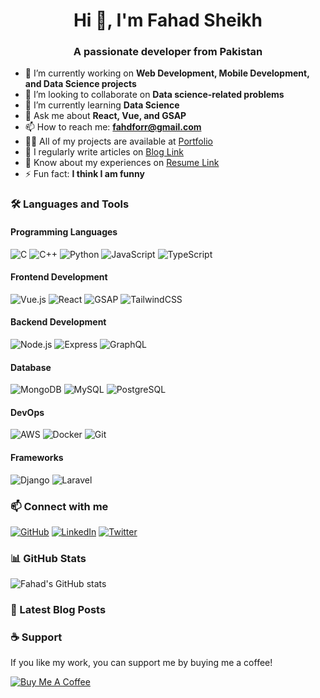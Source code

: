 <h1 align="center">Hi 👋, I'm Fahad Sheikh</h1>
<h3 align="center">A passionate developer from Pakistan</h3>

<!-- Work and Projects -->
- 🔭 I’m currently working on **Web Development, Mobile Development, and Data Science projects**
- 👯 I’m looking to collaborate on **Data science-related problems**
- 🌱 I’m currently learning **Data Science**
- 💬 Ask me about **React, Vue, and GSAP**
- 📫 How to reach me: **fahdforr@gmail.com**
- 👨‍💻 All of my projects are available at [Portfolio](https://techinsta.pro)
- 📝 I regularly write articles on [Blog Link](#)
- 📄 Know about my experiences on [Resume Link](#)
- ⚡ Fun fact: **I think I am funny**

<!-- Skills Section -->
### 🛠️ Languages and Tools
#### Programming Languages
![C](https://img.shields.io/badge/-C-00599C?logo=c&logoColor=white)
![C++](https://img.shields.io/badge/-C++-00599C?logo=cplusplus&logoColor=white)
![Python](https://img.shields.io/badge/-Python-3776AB?logo=python&logoColor=white)
![JavaScript](https://img.shields.io/badge/-JavaScript-F7DF1E?logo=javascript&logoColor=black)
![TypeScript](https://img.shields.io/badge/-TypeScript-3178C6?logo=typescript&logoColor=white)

#### Frontend Development
![Vue.js](https://img.shields.io/badge/-Vue.js-4FC08D?logo=vue.js&logoColor=white)
![React](https://img.shields.io/badge/-React-61DAFB?logo=react&logoColor=white)
![GSAP](https://img.shields.io/badge/-GSAP-88CE02?logo=greensock&logoColor=black)
![TailwindCSS](https://img.shields.io/badge/-TailwindCSS-38B2AC?logo=tailwind-css&logoColor=white)

#### Backend Development
![Node.js](https://img.shields.io/badge/-Node.js-339933?logo=node.js&logoColor=white)
![Express](https://img.shields.io/badge/-Express-000000?logo=express&logoColor=white)
![GraphQL](https://img.shields.io/badge/-GraphQL-E10098?logo=graphql&logoColor=white)

#### Database
![MongoDB](https://img.shields.io/badge/-MongoDB-47A248?logo=mongodb&logoColor=white)
![MySQL](https://img.shields.io/badge/-MySQL-4479A1?logo=mysql&logoColor=white)
![PostgreSQL](https://img.shields.io/badge/-PostgreSQL-4169E1?logo=postgresql&logoColor=white)

#### DevOps
![AWS](https://img.shields.io/badge/-AWS-232F3E?logo=amazon-aws&logoColor=white)
![Docker](https://img.shields.io/badge/-Docker-2496ED?logo=docker&logoColor=white)
![Git](https://img.shields.io/badge/-Git-F05032?logo=git&logoColor=white)

#### Frameworks
![Django](https://img.shields.io/badge/-Django-092E20?logo=django&logoColor=white)
![Laravel](https://img.shields.io/badge/-Laravel-FF2D20?logo=laravel&logoColor=white)

<!-- Social Links -->
### 📫 Connect with me
[![GitHub](https://img.shields.io/badge/GitHub-%23121011.svg?logo=github&logoColor=white)](https://github.com/your-github-username)
[![LinkedIn](https://img.shields.io/badge/LinkedIn-%230077B5.svg?logo=linkedin&logoColor=white)](https://linkedin.com/in/your-linkedin-username)
[![Twitter](https://img.shields.io/badge/Twitter-%231DA1F2.svg?logo=twitter&logoColor=white)](https://twitter.com/your-twitter-username)

<!-- GitHub Stats -->
### 📊 GitHub Stats
![Fahad's GitHub stats](https://github-readme-stats.vercel.app/api?username=your-github-username&show_icons=true&theme=radical)

<!-- Dynamic Section for Blogs -->
### 📖 Latest Blog Posts
<!-- BLOG-POST-LIST:START -->
<!-- BLOG-POST-LIST:END -->

<!-- Support -->
### ☕ Support
If you like my work, you can support me by buying me a coffee!

[![Buy Me A Coffee](https://img.shields.io/badge/-Buy%20Me%20a%20Coffee-FFDD00?logo=buy-me-a-coffee&logoColor=black)](https://www.buymeacoffee.com/fahadsheikh)
